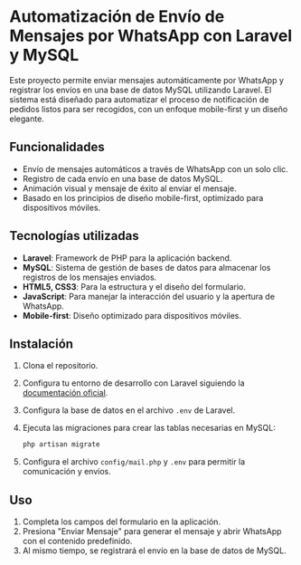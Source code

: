 # Automatización de Envío de Mensajes por WhatsApp con Laravel y MySQL

Este proyecto permite enviar mensajes automáticamente por WhatsApp y registrar los envíos en una base de datos MySQL utilizando Laravel. El sistema está diseñado para automatizar el proceso de notificación de pedidos listos para ser recogidos, con un enfoque mobile-first y un diseño elegante.

## Funcionalidades

- Envío de mensajes automáticos a través de WhatsApp con un solo clic.
- Registro de cada envío en una base de datos MySQL.
- Animación visual y mensaje de éxito al enviar el mensaje.
- Basado en los principios de diseño mobile-first, optimizado para dispositivos móviles.

## Tecnologías utilizadas

- **Laravel**: Framework de PHP para la aplicación backend.
- **MySQL**: Sistema de gestión de bases de datos para almacenar los registros de los mensajes enviados.
- **HTML5, CSS3**: Para la estructura y el diseño del formulario.
- **JavaScript**: Para manejar la interacción del usuario y la apertura de WhatsApp.
- **Mobile-first**: Diseño optimizado para dispositivos móviles.

## Instalación

1. Clona el repositorio.
2. Configura tu entorno de desarrollo con Laravel siguiendo la [documentación oficial](https://laravel.com/docs).
3. Configura la base de datos en el archivo `.env` de Laravel.
4. Ejecuta las migraciones para crear las tablas necesarias en MySQL:

    ```bash
    php artisan migrate
    ```

5. Configura el archivo `config/mail.php` y `.env` para permitir la comunicación y envíos.

## Uso

1. Completa los campos del formulario en la aplicación.
2. Presiona "Enviar Mensaje" para generar el mensaje y abrir WhatsApp con el contenido predefinido.
3. Al mismo tiempo, se registrará el envío en la base de datos de MySQL.
